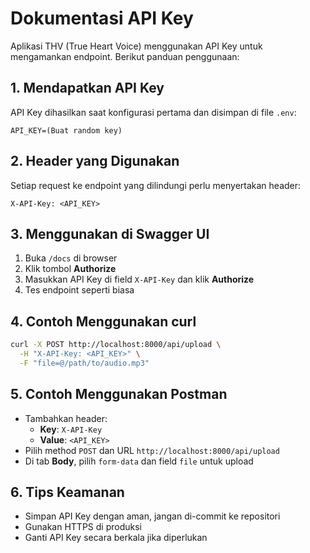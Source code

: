 # Dokumentasi API Key

Aplikasi THV (True Heart Voice) menggunakan API Key untuk mengamankan endpoint. Berikut panduan penggunaan:

## 1. Mendapatkan API Key
API Key dihasilkan saat konfigurasi pertama dan disimpan di file `.env`:

```dotenv
API_KEY=(Buat random key)
```

## 2. Header yang Digunakan
Setiap request ke endpoint yang dilindungi perlu menyertakan header:

```
X-API-Key: <API_KEY>
```

## 3. Menggunakan di Swagger UI
1. Buka `/docs` di browser
2. Klik tombol **Authorize**
3. Masukkan API Key di field `X-API-Key` dan klik **Authorize**
4. Tes endpoint seperti biasa

## 4. Contoh Menggunakan curl
```bash
curl -X POST http://localhost:8000/api/upload \
  -H "X-API-Key: <API_KEY>" \
  -F "file=@/path/to/audio.mp3"
```

## 5. Contoh Menggunakan Postman
- Tambahkan header:
  - **Key**: `X-API-Key`
  - **Value**: `<API_KEY>`
- Pilih method `POST` dan URL `http://localhost:8000/api/upload`
- Di tab **Body**, pilih `form-data` dan field `file` untuk upload

## 6. Tips Keamanan
- Simpan API Key dengan aman, jangan di-commit ke repositori
- Gunakan HTTPS di produksi
- Ganti API Key secara berkala jika diperlukan